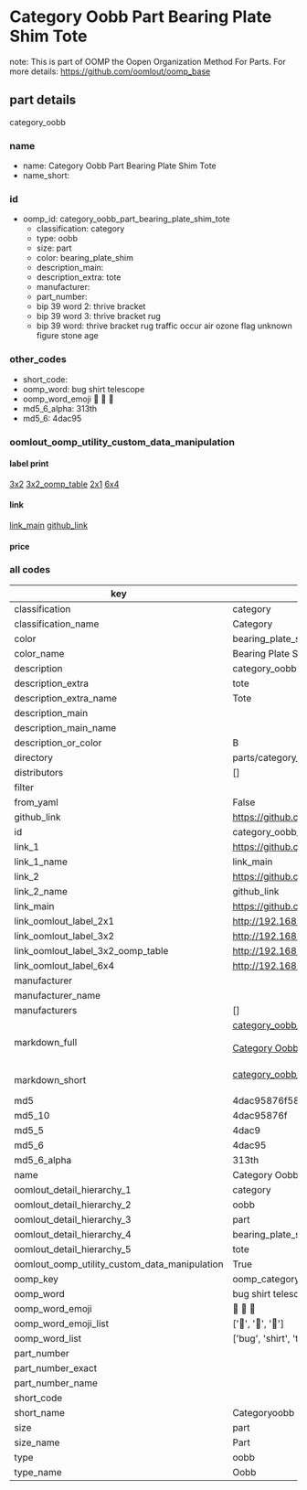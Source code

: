 # Category Oobb Part Bearing Plate Shim Tote  

note: This is part of OOMP the Oopen Organization Method For Parts. For more details: https://github.com/oomlout/oomp_base

##  part details



category_oobb

### name
* name: Category Oobb Part Bearing Plate Shim Tote
* name_short: 
### id
* oomp_id: category_oobb_part_bearing_plate_shim_tote
  * classification: category
  * type: oobb
  * size: part
  * color: bearing_plate_shim
  * description_main: 
  * description_extra: tote
  * manufacturer: 
  * part_number: 
  * bip 39 word 2: thrive bracket
  * bip 39 word 3: thrive bracket rug
  * bip 39 word: thrive bracket rug traffic occur air ozone flag unknown figure stone age

### other_codes
* short_code: 
* oomp_word: bug shirt telescope
* oomp_word_emoji :bug: :shirt: :telescope:
* md5_6_alpha: 313th
* md5_6: 4dac95






### oomlout_oomp_utility_custom_data_manipulation
#### label print
[3x2](http://192.168.1.245:1112/?label=oomp%20313th)
[3x2_oomp_table](http://192.168.1.107:1112/?label=oomp%20313th)
[2x1](http://192.168.1.242:1112/?label=oomp%20313th)
[6x4](http://192.168.1.55:1112/?label=oomp%20313th)    

#### link

[link_main](https://github.com/oomlout/oomlout_oomp_current_version_messy/tree/main/parts/category_oobb_part_bearing_plate_shim_tote) [github_link](https://github.com/oomlout/oomlout_oomp_part_src/tree/main/parts/category_oobb_part_bearing_plate_shim_tote)                             

#### price







### all codes 
| key | value |  
| --- | --- |  
| classification | category |  
| classification_name | Category |  
| color | bearing_plate_shim |  
| color_name | Bearing Plate Shim |  
| description | category_oobb |  
| description_extra | tote |  
| description_extra_name | Tote |  
| description_main |  |  
| description_main_name |  |  
| description_or_color | B  |  
| directory | parts/category_oobb_part_bearing_plate_shim_tote |  
| distributors | [] |  
| filter |  |  
| from_yaml | False |  
| github_link | https://github.com/oomlout/oomlout_oomp_part_src/tree/main/parts/category_oobb_part_bearing_plate_shim_tote |  
| id | category_oobb_part_bearing_plate_shim_tote |  
| link_1 | https://github.com/oomlout/oomlout_oomp_current_version_messy/tree/main/parts/category_oobb_part_bearing_plate_shim_tote |  
| link_1_name | link_main |  
| link_2 | https://github.com/oomlout/oomlout_oomp_part_src/tree/main/parts/category_oobb_part_bearing_plate_shim_tote |  
| link_2_name | github_link |  
| link_main | https://github.com/oomlout/oomlout_oomp_current_version_messy/tree/main/parts/category_oobb_part_bearing_plate_shim_tote |  
| link_oomlout_label_2x1 | http://192.168.1.242:1112/?label=oomp%20313th |  
| link_oomlout_label_3x2 | http://192.168.1.245:1112/?label=oomp%20313th |  
| link_oomlout_label_3x2_oomp_table | http://192.168.1.107:1112/?label=oomp%20313th |  
| link_oomlout_label_6x4 | http://192.168.1.55:1112/?label=oomp%20313th |  
| manufacturer |  |  
| manufacturer_name |  |  
| manufacturers | [] |  
| markdown_full | [category_oobb_part_bearing_plate_shim_tote](https://github.com/oomlout/oomlout_oomp_current_version_messy/tree/main/parts/category_oobb_part_bearing_plate_shim_tote)<br>[](https://github.com/oomlout/oomlout_oomp_current_version_messy/tree/main/parts/category_oobb_part_bearing_plate_shim_tote)<br>[Category Oobb Part Bearing Plate Shim Tote](https://github.com/oomlout/oomlout_oomp_current_version_messy/tree/main/parts/category_oobb_part_bearing_plate_shim_tote)<br><br> |  
| markdown_short | [category_oobb_part_bearing_plate_shim_tote](https://github.com/oomlout/oomlout_oomp_current_version_messy/tree/main/parts/category_oobb_part_bearing_plate_shim_tote)<br><br> |  
| md5 | 4dac95876f5833d015cc6e6d7a06b709 |  
| md5_10 | 4dac95876f |  
| md5_5 | 4dac9 |  
| md5_6 | 4dac95 |  
| md5_6_alpha | 313th |  
| name | Category Oobb Part Bearing Plate Shim Tote |  
| oomlout_detail_hierarchy_1 | category |  
| oomlout_detail_hierarchy_2 | oobb |  
| oomlout_detail_hierarchy_3 | part |  
| oomlout_detail_hierarchy_4 | bearing_plate_shim |  
| oomlout_detail_hierarchy_5 | tote |  
| oomlout_oomp_utility_custom_data_manipulation | True |  
| oomp_key | oomp_category_oobb_part_bearing_plate_shim_tote |  
| oomp_word | bug shirt telescope |  
| oomp_word_emoji | :bug: :shirt: :telescope: |  
| oomp_word_emoji_list | [':bug:', ':shirt:', ':telescope:'] |  
| oomp_word_list | ['bug', 'shirt', 'telescope'] |  
| part_number |  |  
| part_number_exact |  |  
| part_number_name |  |  
| short_code |  |  
| short_name | Categoryoobb |  
| size | part |  
| size_name | Part |  
| type | oobb |  
| type_name | Oobb |  
